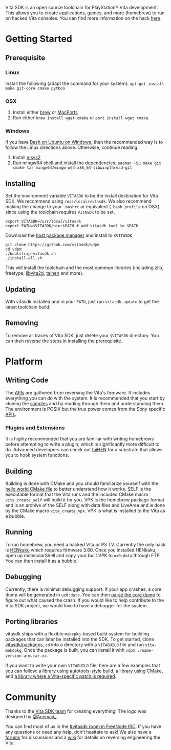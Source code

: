 Vita SDK is an open source toolchain for PlayStation&reg; Vita development. This allows you to create applications, games, and more (homebrew) to run on hacked Vita consoles. You can find more information on the hack [here](https://henkaku.xyz/).

# Getting Started

## Prerequisite

### Linux

Install the following (adapt the command for your system): `apt-get install make git-core cmake python`

### OSX

1. Install either [brew](http://brew.sh) or [MacPorts](https://www.macports.org)
2. Run either `brew install wget cmake` or `port install wget cmake`.

### Windows

If you have [Bash on Ubuntu on Windows](https://msdn.microsoft.com/en-us/commandline/wsl/install_guide), then the recommended way is to follow the Linux directions above. Otherwise, continue reading.

1. Install [msys2](http://repo.msys2.org/distrib/msys2-x86_64-latest.exe)
2. Run mingw64 shell and install the dependencies: `pacman -Su make git cmake tar mingw64/mingw-w64-x86_64-libwinpthread-git`

## Installing

Set the environment variable `VITASDK` to be the install destination for Vita SDK. We recommend using `/usr/local/vitasdk`. We also recommend making the change to your `.bashrc` or equivalent (`.bash_profile` on OSX) since using the toolchain requires `VITASDK` to be set.

```
export VITASDK=/usr/local/vitasdk
export PATH=$VITASDK/bin:$PATH # add vitasdk tool to $PATH
```

Download the [host package manager](https://github.com/vitasdk/vdpm) and install to `$VITASDK`

```
git clone https://github.com/vitasdk/vdpm
cd vdpm
./bootstrap-vitasdk.sh
./install-all.sh
```

This will install the toolchain and the most common libraries (including zlib, freetype, [libvita2d](https://github.com/xerpi/libvita2d), [taihen](https://tai.henkaku.xyz/) and more).

## Updating

With vitasdk installed and in your `PATH`, just run `vitasdk-update` to get the latest toolchain build.

## Removing

To remove all traces of Vita SDK, just delete your `$VITASDK` directory. You can then reverse the steps in installing the prerequisite.

# Platform

## Writing Code

The [APIs](https://docs.vitasdk.org/) are gathered from reversing the Vita's firmware. It includes everything you can do with the system. It is recommended that you start by cloning the [samples](https://github.com/vitasdk/samples) and by reading through them and understanding them. The environment is POSIX but the true power comes from the Sony specific [APIs](https://docs.vitasdk.org/).

### Plugins and Extensions

It is highly recommended that you are familiar with writing homebrews before attempting to write a plugin, which is significantly more difficult to do. Advanced developers can check out [taiHEN](https://tai.henkaku.xyz/) for a substrate that allows you to hook system functions.

## Building

Building is done with CMake and you should familiarize yourself with the [hello world CMake file](https://github.com/vitasdk/samples/blob/master/hello_world/CMakeLists.txt) to better understand how it works. SELF is the executable format that the Vita runs and the included CMake macro `vita_create_self` will build it for you. VPK is the homebrew package format and is an archive of the SELF along with data files and LiveArea and is done by the CMake macro `vita_create_vpk`. VPK is what is installed to the Vita as a bubble.

## Running

To run homebrew, you need a hacked Vita or PS TV. Currently the only hack is [HENkaku](https://henkaku.xyz/) which requires firmware 3.60. Once you installed HENkaku, open up molecularShell and copy your built VPK to `ux0:data` through FTP. You can then install it as a bubble.

## Debugging

Currently, there is minimal debugging support. If your app crashes, a core dump will be generated in `ux0:data`. You can then [parse the core dump](https://github.com/xyzz/vita-parse-core) to figure out what caused the crash. If you would like to help contribute to the Vita SDK project, we would love to have a debugger for the system.

## Porting libraries

vitasdk ships with a flexible `makepkg`-based build system for building packages that can later be installed into the SDK. To get started, clone [vitasdk/packages](https://github.com/vitasdk/packages), `cd` into a directory with a `VITABUILD` file and run `vita-makepkg`. Once the package is built, you can install it with `vdpm ./name-version-arm.tar.xz`.

If you want to write your own `VITABUILD` file, here are a few examples that you can follow: [a library using autotools-style build](https://github.com/vitasdk/packages/blob/master/expat/VITABUILD), [a library using CMake](https://github.com/vitasdk/packages/blob/master/glm/VITABUILD), and [a library where a Vita-specific patch is required](https://github.com/vitasdk/packages/blob/master/libsndfile/VITABUILD).

# Community

Thanks to the [Vita SDK team](https://github.com/orgs/vitasdk/people) for creating everything! The logo was designed by [@Acemad_](https://twitter.com/Acemad_).

You can find most of us in the [#vitasdk room in FreeNode IRC](http://webchat.freenode.net/?channels=%23vitasdk). If you have any questions or need any help, don't hesitate to ask! We also have a [forums](https://forums.vitasdk.org/) for discussions and a [wiki](https://wiki.henkaku.xyz/) for details on reversing engineering the Vita.
